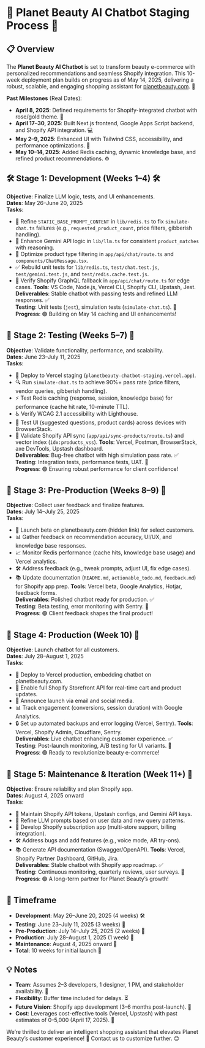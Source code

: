 # 🌟 Planet Beauty AI Chatbot Staging Process 🌟

## 📋 Overview
The **Planet Beauty AI Chatbot** is set to transform beauty e-commerce with personalized recommendations and seamless Shopify integration. This 10-week deployment plan builds on progress as of May 14, 2025, delivering a robust, scalable, and engaging shopping assistant for [planetbeauty.com](https://planetbeauty.com). 🚀

**Past Milestones** (Real Dates):
- **April 8, 2025**: Defined requirements for Shopify-integrated chatbot with rose/gold theme. 📝
- **April 17–30, 2025**: Built Next.js frontend, Google Apps Script backend, and Shopify API integration. 💻
- **May 2–9, 2025**: Enhanced UI with Tailwind CSS, accessibility, and performance optimizations. 🎨
- **May 10–14, 2025**: Added Redis caching, dynamic knowledge base, and refined product recommendations. ⚙️

## 🛠️ Stage 1: Development (Weeks 1–4) 🛠️
**Objective**: Finalize LLM logic, tests, and UI enhancements.  
**Dates**: May 26–June 20, 2025  
**Tasks**:
- 🎨 Refine `STATIC_BASE_PROMPT_CONTENT` in `lib/redis.ts` to fix `simulate-chat.ts` failures (e.g., `requested_product_count`, price filters, gibberish handling).
- 🧠 Enhance Gemini API logic in `lib/llm.ts` for consistent `product_matches` with reasoning.
- 🛒 Optimize product type filtering in `app/api/chat/route.ts` and `components/ChatMessage.tsx`.
- ✅ Rebuild unit tests for `lib/redis.ts`, `test/chat.test.js`, `test/gemini.test.js`, and `test/redis.cache.test.js`.
- 🔗 Verify Shopify GraphQL fallback in `app/api/chat/route.ts` for edge cases.
**Tools**: VS Code, Node.js, Vercel CLI, Shopify CLI, Upstash, Jest.  
**Deliverables**: Stable chatbot with passing tests and refined LLM responses. ✅  
**Testing**: Unit tests (`jest`), simulation tests (`simulate-chat.ts`). 🧪  
**Progress**: 🟢 Building on May 14 caching and UI enhancements!

## 🧪 Stage 2: Testing (Weeks 5–7) 🧪
**Objective**: Validate functionality, performance, and scalability.  
**Dates**: June 23–July 11, 2025  
**Tasks**:
- 🚀 Deploy to Vercel staging (`planetbeauty-chatbot-staging.vercel.app`).
- 🔍 Run `simulate-chat.ts` to achieve 90%+ pass rate (price filters, vendor queries, gibberish handling).
- ⚡ Test Redis caching (response, session, knowledge base) for performance (cache hit rate, 10-minute TTL).
- ♿ Verify WCAG 2.1 accessibility with Lighthouse.
- 📱 Test UI (suggested questions, product cards) across devices with BrowserStack.
- 🛒 Validate Shopify API sync (`app/api/sync-products/route.ts`) and vector index (`idx:products_vss`).
**Tools**: Vercel, Postman, BrowserStack, axe DevTools, Upstash dashboard.  
**Deliverables**: Bug-free chatbot with high simulation pass rate. ✅  
**Testing**: Integration tests, performance tests, UAT. 🧪  
**Progress**: 🟢 Ensuring robust performance for client confidence!

## 🌈 Stage 3: Pre-Production (Weeks 8–9) 🌈
**Objective**: Collect user feedback and finalize features.  
**Dates**: July 14–July 25, 2025  
**Tasks**:
- 🌟 Launch beta on planetbeauty.com (hidden link) for select customers.
- 📊 Gather feedback on recommendation accuracy, UI/UX, and knowledge base responses.
- 📈 Monitor Redis performance (cache hits, knowledge base usage) and Vercel analytics.
- 🛠️ Address feedback (e.g., tweak prompts, adjust UI, fix edge cases).
- 📚 Update documentation (`README.md`, `actionable_todo.md`, `feedback.md`) for Shopify app prep.
**Tools**: Vercel beta, Google Analytics, Hotjar, feedback forms.  
**Deliverables**: Polished chatbot ready for production. ✅  
**Testing**: Beta testing, error monitoring with Sentry. 🧪  
**Progress**: 🟢 Client feedback shapes the final product!

## 🎉 Stage 4: Production (Week 10) 🎉
**Objective**: Launch chatbot for all customers.  
**Dates**: July 28–August 1, 2025  
**Tasks**:
- 🚀 Deploy to Vercel production, embedding chatbot on planetbeauty.com.
- 🛒 Enable full Shopify Storefront API for real-time cart and product updates.
- 📣 Announce launch via email and social media.
- 📊 Track engagement (conversions, session duration) with Google Analytics.
- 🔒 Set up automated backups and error logging (Vercel, Sentry).
**Tools**: Vercel, Shopify Admin, Cloudflare, Sentry.  
**Deliverables**: Live chatbot enhancing customer experience. ✅  
**Testing**: Post-launch monitoring, A/B testing for UI variants. 🧪  
**Progress**: 🟢 Ready to revolutionize beauty e-commerce!

## 🔄 Stage 5: Maintenance & Iteration (Week 11+) 🔄
**Objective**: Ensure reliability and plan Shopify app.  
**Dates**: August 4, 2025 onward  
**Tasks**:
- 🔧 Maintain Shopify API tokens, Upstash configs, and Gemini API keys.
- 🧠 Refine LLM prompts based on user data and new query patterns.
- 📱 Develop Shopify subscription app (multi-store support, billing integration).
- 🛠️ Address bugs and add features (e.g., voice mode, AR try-ons).
- 📚 Generate API documentation (Swagger/OpenAPI).
**Tools**: Vercel, Shopify Partner Dashboard, GitHub, Jira.  
**Deliverables**: Stable chatbot with Shopify app roadmap. ✅  
**Testing**: Continuous monitoring, quarterly reviews, user surveys. 🧪  
**Progress**: 🟢 A long-term partner for Planet Beauty’s growth!

## 📅 Timeframe
- **Development**: May 26–June 20, 2025 (4 weeks) 🛠️
- **Testing**: June 23–July 11, 2025 (3 weeks) 🧪
- **Pre-Production**: July 14–July 25, 2025 (2 weeks) 🌈
- **Production**: July 28–August 1, 2025 (1 week) 🎉
- **Maintenance**: August 4, 2025 onward 🔄
- **Total**: 10 weeks for initial launch 🚀

## 💡 Notes
- **Team**: Assumes 2–3 developers, 1 designer, 1 PM, and stakeholder availability. 🤝
- **Flexibility**: Buffer time included for delays. ⏳
- **Future Vision**: Shopify app development (3–6 months post-launch). 🌟
- **Cost**: Leverages cost-effective tools (Vercel, Upstash) with past estimates of $0–$5,000 (April 17, 2025). 💸

We’re thrilled to deliver an intelligent shopping assistant that elevates Planet Beauty’s customer experience! 🌹 Contact us to customize further. 😊